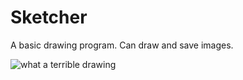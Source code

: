 # Sketcher
A basic drawing program. Can draw and save images. 

![what a terrible drawing](https://i.imgur.com/uiA5VOh.png)
